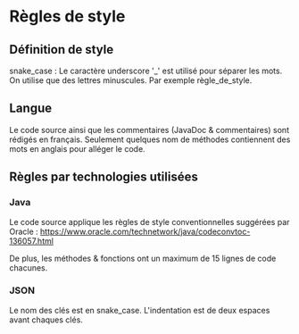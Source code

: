 # Règles de style

## Définition de style

snake_case : Le caractère underscore '\_' est utilisé pour séparer les mots. On utilise que des lettres minuscules. Par exemple règle_de_style.

## Langue

Le code source ainsi que les commentaires (JavaDoc & commentaires) sont rédigés en français. Seulement quelques nom de méthodes contiennent des mots en anglais pour alléger le code.

## Règles par technologies utilisées 

### Java

Le code source applique les règles de style conventionnelles suggérées par Oracle :
https://www.oracle.com/technetwork/java/codeconvtoc-136057.html

De plus, les méthodes & fonctions ont un maximum de 15 lignes de code chacunes.

### JSON 

Le nom des clés est en snake_case. L'indentation est de deux espaces avant chaques clés.
